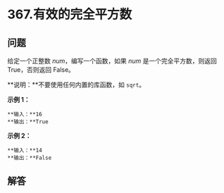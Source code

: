 # 367.有效的完全平方数

## 问题

给定一个正整数 *num*，编写一个函数，如果 *num* 是一个完全平方数，则返回 True，否则返回 False。

**说明：**不要使用任何内置的库函数，如 `sqrt`。

**示例 1：**

```
**输入：**16
**输出：**True
```

**示例 2：**

```
**输入：**14
**输出：**False

```



## 解答

